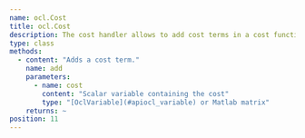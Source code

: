```yaml
---
name: ocl.Cost
title: ocl.Cost
description: The cost handler allows to add cost terms in a cost function definition.
type: class
methods: 
  - content: "Adds a cost term."
    name: add
    parameters: 
      - name: cost
        content: "Scalar variable containing the cost"
        type: "[OclVariable](#apiocl_variable) or Matlab matrix"
    returns: ~
position: 11
---
```

